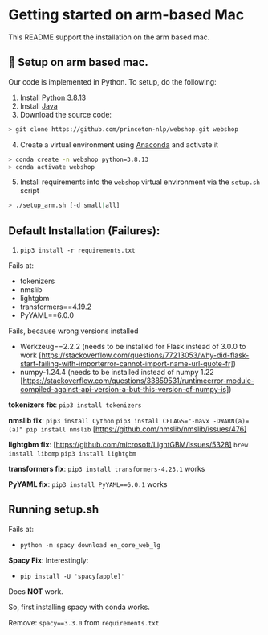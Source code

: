 # Getting started on arm-based Mac

This README support the installation on the arm based mac. 


## 🚀 Setup on arm based mac.
Our code is implemented in Python. To setup, do the following:
1. Install [Python 3.8.13](https://www.python.org/downloads/release/python-3813/)
2. Install [Java](https://www.java.com/en/download/)
3. Download the source code:
```sh
> git clone https://github.com/princeton-nlp/webshop.git webshop
```
4. Create a virtual environment using [Anaconda](https://anaconda.org/anaconda/python) and activate it
```sh
> conda create -n webshop python=3.8.13
> conda activate webshop
```
5. Install requirements into the `webshop` virtual environment via the `setup.sh` script
```sh
> ./setup_arm.sh [-d small|all]
```




## Default Installation (Failures):
1. `pip3 install -r requirements.txt`

Fails at:
- tokenizers
- nmslib
- lightgbm
- transformers==4.19.2
- PyYAML==6.0.0

Fails, because wrong versions installed
- Werkzeug==2.2.2 (needs to be installed for Flask instead of 3.0.0 to work [https://stackoverflow.com/questions/77213053/why-did-flask-start-failing-with-importerror-cannot-import-name-url-quote-fr])
- numpy-1.24.4 (needs to be installed instead of numpy 1.22 [https://stackoverflow.com/questions/33859531/runtimeerror-module-compiled-against-api-version-a-but-this-version-of-numpy-is])

**tokenizers fix**:
`pip3 install tokenizers`

**nmslib fix**:
`pip3 install Cython`
`pip3 install CFLAGS="-mavx -DWARN(a)=(a)" pip install nmslib`
[https://github.com/nmslib/nmslib/issues/476]

**lightgbm fix**:
[https://github.com/microsoft/LightGBM/issues/5328]
`brew install libomp`
`pip3 install lightgbm`


**transformers fix**:
`pip3 install transformers-4.23.1` works

**PyYAML fix**:
`pip3 install PyYAML==6.0.1` works


## Running setup.sh
Fails at:
- `python -m spacy download en_core_web_lg
`

**Spacy Fix**:
Interestingly:

- `pip install -U 'spacy[apple]'`

Does **NOT** work.

So, first installing spacy with conda works.

Remove:
`spacy==3.3.0` from `requirements.txt`




<!-- env_name:env_conda_webshop -->